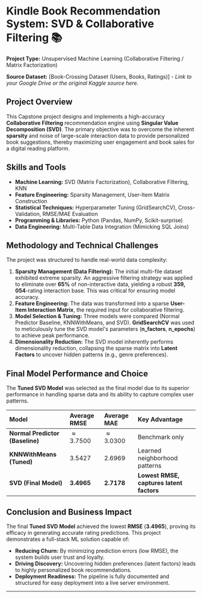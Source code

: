 # Kindle Book Recommendation System: SVD & Collaborative Filtering 📚

**Project Type:** Unsupervised Machine Learning (Collaborative Filtering / Matrix Factorization)

**Source Dataset:** [Book-Crossing Dataset (Users, Books, Ratings)] - *Link to your Google Drive or the original Kaggle source here.*

## Project Overview
This Capstone project designs and implements a high-accuracy **Collaborative Filtering** recommendation engine using **Singular Value Decomposition (SVD)**. The primary objective was to overcome the inherent **sparsity** and noise of large-scale interaction data to provide personalized book suggestions, thereby maximizing user engagement and book sales for a digital reading platform.

## Skills and Tools
* **Machine Learning:** SVD (Matrix Factorization), Collaborative Filtering, KNN
* **Feature Engineering:** Sparsity Management, User-Item Matrix Construction
* **Statistical Techniques:** Hyperparameter Tuning (GridSearchCV), Cross-Validation, RMSE/MAE Evaluation
* **Programming & Libraries:** Python (Pandas, NumPy, Scikit-surprise)
* **Data Engineering:** Multi-Table Data Integration (Mimicking SQL Joins)

## Methodology and Technical Challenges
The project was structured to handle real-world data complexity:

1.  **Sparsity Management (Data Filtering):** The initial multi-file dataset exhibited extreme sparsity. An aggressive filtering strategy was applied to eliminate over $\mathbf{65\%}$ of non-interactive data, yielding a robust $\mathbf{359,054}$-rating interaction base. This was critical for ensuring model accuracy.
2.  **Feature Engineering:** The data was transformed into a sparse **User-Item Interaction Matrix**, the required input for collaborative filtering.
3.  **Model Selection & Tuning:** Three models were compared (Normal Predictor Baseline, KNNWithMeans, and SVD). **GridSearchCV** was used to meticulously tune the SVD model's parameters ($\mathbf{n\_factors}$, $\mathbf{n\_epochs}$) to achieve peak performance.
4.  **Dimensionality Reduction:** The SVD model inherently performs dimensionality reduction, collapsing the sparse matrix into **Latent Factors** to uncover hidden patterns (e.g., genre preferences).

## Final Model Performance and Choice

The **Tuned SVD Model** was selected as the final model due to its superior performance in handling sparse data and its ability to capture complex user patterns.

| Model | Average RMSE | Average MAE | Key Advantage |
| :--- | :--- | :--- | :--- |
| **Normal Predictor (Baseline)** | $\approx 3.7500$ | $\approx 3.0300$ | Benchmark only |
| **KNNWithMeans (Tuned)** | $3.5427$ | $2.6969$ | Learned neighborhood patterns |
| **SVD (Final Model)** | $\mathbf{3.4965}$ | $\mathbf{2.7178}$ | **Lowest RMSE, captures latent factors** |

## Conclusion and Business Impact
The final **Tuned SVD Model** achieved the lowest $\mathbf{RMSE}$ ($\mathbf{3.4965}$), proving its efficacy in generating accurate rating predictions. This project demonstrates a full-stack ML solution capable of:
* **Reducing Churn:** By minimizing prediction errors (low RMSE), the system builds user trust and loyalty.
* **Driving Discovery:** Uncovering hidden preferences (latent factors) leads to highly personalized book recommendations.
* **Deployment Readiness:** The pipeline is fully documented and structured for easy deployment into a live server environment.

---
